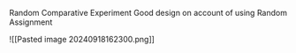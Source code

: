 Random Comparative Experiment
	Good design on account of using Random Assignment



![[Pasted image 20240918162300.png]]